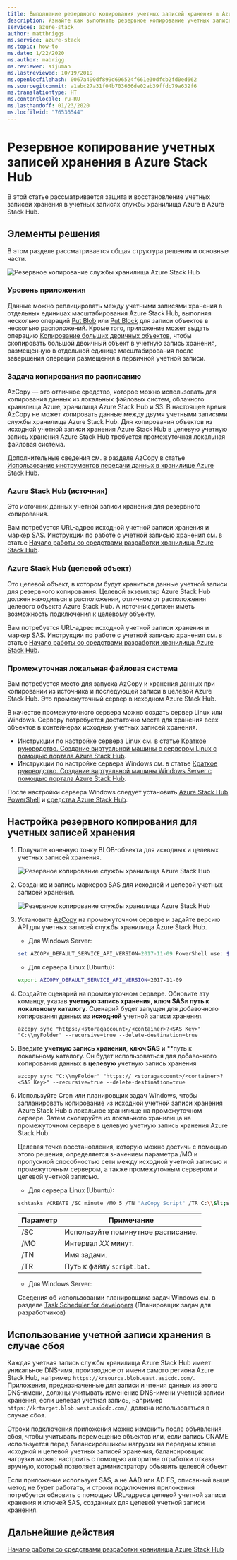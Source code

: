 ```yaml
---
title: Выполнение резервного копирования учетных записей хранения в Azure Stack Hub | Документация Майкрософт
description: Узнайте как выполнять резервное копирование учетных записей хранения в Azure Stack Hub.
services: azure-stack
author: mattbriggs
ms.service: azure-stack
ms.topic: how-to
ms.date: 1/22/2020
ms.author: mabrigg
ms.reviewer: sijuman
ms.lastreviewed: 10/19/2019
ms.openlocfilehash: 0067a490df899d696524f661e30dfcb2fd0ed662
ms.sourcegitcommit: a1abc27a31f04b703666de02ab39ffdc79a632f6
ms.translationtype: HT
ms.contentlocale: ru-RU
ms.lasthandoff: 01/23/2020
ms.locfileid: "76536544"
---
```

# <a name="back-up-your-storage-accounts-on-azure-stack-hub"></a>Резервное копирование учетных записей хранения в Azure Stack Hub

В этой статье рассматривается защита и восстановление учетных записей хранения в учетных записях службы хранилища Azure в Azure Stack Hub.

## <a name="elements-of-the-solution"></a>Элементы решения

В этом разделе рассматривается общая структура решения и основные части.

![Резервное копирование службы хранилища Azure Stack Hub](./media/azure-stack-network-howto-backup-storage/azure-stack-storage-backup.png)

### <a name="application-layer"></a>Уровень приложения

Данные можно реплицировать между учетными записями хранения в отдельных единицах масштабирования Azure Stack Hub, выполняя несколько операций [Put Blob](https://docs.microsoft.com/rest/api/storageservices/put-blob) или [Put Block](https://docs.microsoft.com/rest/api/storageservices/put-block) для записи объектов в несколько расположений. Кроме того, приложение может выдать операцию [Копирование больших двоичных объектов](https://docs.microsoft.com/rest/api/storageservices/copy-blob), чтобы скопировать большой двоичный объект в учетную запись хранения, размещенную в отдельной единице масштабирования после завершения операции размещения в первичной учетной записи.

### <a name="scheduled-copy-task"></a>Задача копирования по расписанию

AzCopy — это отличное средство, которое можно использовать для копирования данных из локальных файловых систем, облачного хранилища Azure, хранилища Azure Stack Hub и S3. В настоящее время AzCopy не может копировать данные между двумя учетными записями службы хранилища Azure Stack Hub. Для копирования объектов из исходной учетной записи хранения Azure Stack Hub в целевую учетную запись хранения Azure Stack Hub требуется промежуточная локальная файловая система.

Дополнительные сведения см. в разделе AzCopy в статье [Использование инструментов передачи данных в хранилище Azure Stack Hub](https://docs.microsoft.com/azure-stack/user/azure-stack-storage-transfer?view=azs-1908#azcopy).

### <a name="azure-stack-hub-source"></a>Azure Stack Hub (источник)

Это источник данных учетной записи хранения для резервного копирования.

Вам потребуется URL-адрес исходной учетной записи хранения и маркер SAS. Инструкции по работе с учетной записью хранения см. в статье [Начало работы со средствами разработки хранилища Azure Stack Hub](azure-stack-storage-dev.md).

### <a name="azure-stack-hub-target"></a>Azure Stack Hub (целевой объект)

Это целевой объект, в котором будут храниться данные учетной записи для резервного копирования. Целевой экземпляр Azure Stack Hub должен находиться в расположении, отличном от расположения целевого объекта Azure Stack Hub. А источник должен иметь возможность подключения к целевому объекту.

Вам потребуется URL-адрес исходной учетной записи хранения и маркер SAS. Инструкции по работе с учетной записью хранения см. в статье [Начало работы со средствами разработки хранилища Azure Stack Hub](azure-stack-storage-dev.md).

### <a name="intermediary-local-filesystem"></a>Промежуточная локальная файловая система

Вам потребуется место для запуска AzCopy и хранения данных при копировании из источника и последующей записи в целевой Azure Stack Hub. Это промежуточный сервер в исходном Azure Stack Hub.

В качестве промежуточного сервера можно создать сервер Linux или Windows. Серверу потребуется достаточно места для хранения всех объектов в контейнерах исходных учетных записей хранения.
- Инструкции по настройке сервера Linux см. в статье [Краткое руководство. Создание виртуальной машины с сервером Linux с помощью портала Azure Stack Hub](azure-stack-quick-linux-portal.md).  
- Инструкции по настройке сервера Windows см. в статье [Краткое руководство. Создание виртуальной машины Windows Server с помощью портала Azure Stack Hub](azure-stack-quick-windows-portal.md).  

После настройки сервера Windows следует установить [Azure Stack Hub PowerShell](https://docs.microsoft.com/azure-stack/operator/azure-stack-powershell-install?toc=https%3A%2F%2Fdocs.microsoft.com%2FFazure-stack%2Fuser%2FTOC.json&bc=https%3A%2F%2Fdocs.microsoft.com%2FFazure-stack%2Fbreadcrumb%2Ftoc.json) и [средства Azure Stack Hub](https://docs.microsoft.com/azure-stack/operator/azure-stack-powershell-download?toc=https%3A%2F%2Fdocs.microsoft.com%2FFazure-stack%2Fuser%2FTOC.json&bc=https%3A%2F%2Fdocs.microsoft.com%2FFazure-stack%2Fbreadcrumb%2Ftoc.json).

## <a name="set-up-backup-for-storage-accounts"></a>Настройка резервного копирования для учетных записей хранения

1. Получите конечную точку BLOB-объекта для исходных и целевых учетных записей хранения.

    ![Резервное копирование службы хранилища Azure Stack Hub](./media/azure-stack-network-howto-backup-storage/back-up-step1.png)

2. Создание и запись маркеров SAS для исходной и целевой учетных записей хранения.

    ![Резервное копирование службы хранилища Azure Stack Hub](./media/azure-stack-network-howto-backup-storage/back-up-step2.png)

3. Установите [AzCopy](https://github.com/Azure/azure-storage-azcopy) на промежуточном сервере и задайте версию API для учетных записей службы хранилища Azure Stack Hub.

    - Для Windows Server:

    ```PowerShell  
    set AZCOPY_DEFAULT_SERVICE_API_VERSION=2017-11-09 PowerShell use: $env:AZCOPY_DEFAULT_SERVICE_API_VERSION="2017-11-09"
    ```

    - Для сервера Linux (Ubuntu):

    ```bash  
    export AZCOPY_DEFAULT_SERVICE_API_VERSION=2017-11-09
    ```

4. Создайте сценарий на промежуточном сервере. Обновите эту команду, указав **учетную запись хранения**, **ключ SAS**и **путь к локальному каталогу**. Сценарий будет запущен для добавочного копирования данных из **исходной** учетной записи хранения.

    ```
    azcopy sync "https:/<storagaccount>/<container>?<SAS Key>" "C:\\myFolder" --recursive=true --delete-destination=true
    ```

5.  Введите **учетную запись хранения**, **ключ SAS** и **путь к локальному каталогу.  Он будет использоваться для добавочного копирования данных в **целевую** учетную запись хранения
    
    ```
    azcopy sync "C:\\myFolder" "https:// <storagaccount>/<container>?<SAS Key>" --recursive=true --delete-destination=true
    ```

6.  Используйте Cron или планировщик задач Windows, чтобы запланировать копирование из исходной учетной записи хранения Azure Stack Hub в локальное хранилище на промежуточном сервере. Затем скопируйте из локального хранилища на промежуточном сервере в целевую учетную запись хранения Azure Stack Hub.

    Целевая точка восстановления, которую можно достичь с помощью этого решения, определяется значением параметра /MO и пропускной способностью сети между исходной учетной записью и промежуточным сервером, а также промежуточным сервером и целевой учетной записью.

    - Для сервера Linux (Ubuntu):

    ```bash  
    schtasks /CREATE /SC minute /MO 5 /TN "AzCopy Script" /TR C:\\&lt;script name>.bat
    ```

    | Параметр | Примечание | 
    | ---- | ---- |
    | /SC | Используйте поминутное расписание. |
    | /MO | Интервал *XX* минут. |
    | /TN | Имя задачи. |
    | /TR | Путь к файлу `script.bat`. |


    - Для Windows Server:

    Сведения об использовании планировщика задач Windows см. в разделе [Task Scheduler for developers](https://docs.microsoft.com/windows/win32/taskschd/task-scheduler-start-page) (Планировщик задач для разработчиков)
    

## <a name="use-your-storage-account-in-a-disaster"></a>Использование учетной записи хранения в случае сбоя

Каждая учетная запись службы хранилища Azure Stack Hub имеет уникальное DNS-имя, производное от имени самого региона Azure Stack Hub, например `https://krsource.blob.east.asicdc.com/`. Приложения, предназначенные для записи и чтения данных из этого DNS-имени, должны учитывать изменение DNS-имени учетной записи хранения, если целевая учетная запись, например `https://krtarget.blob.west.asicdc.com/`, должна использоваться в случае сбоя.

Строки подключения приложения можно изменить после объявления сбоя, чтобы учитывать перемещение объектов или, если запись CNAME используется перед балансировщиком нагрузки на переднем конце исходной и целевой учетных записей хранения, балансировщик нагрузки можно настроить с помощью алгоритма отработки отказа вручную, который позволяет администратору объявить целевой объект

Если приложение использует SAS, а не AAD или AD FS, описанный выше метод не будет работать, и строки подключения приложения потребуется обновить с помощью URL-адреса целевой учетной записи хранения и ключей SAS, созданных для целевой учетной записи хранения.

## <a name="next-steps"></a>Дальнейшие действия

[Начало работы со средствами разработки хранилища Azure Stack Hub](azure-stack-storage-dev.md)